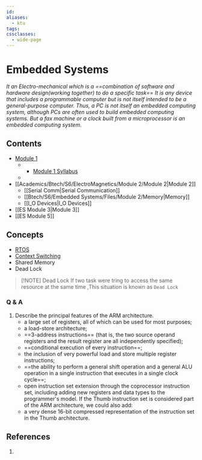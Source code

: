 ```yaml
---
id: 
aliases:
  - ktu
tags: 
cssclasses:
  - wide-page
---
```

# Embedded Systems

*It an Electro-mechanical which is a ==combination of software and hardware design(working together) to do a specific task==*
*It is any device that includes a programmable computer but is not itself intended to be a general-purpose computer. Thus, a PC is not itself an embedded computing system, although PCs are often used to build embedded computing systems. But a fax machine or a clock built from a microprocessor is an embedded computing system.*



## Contents
- [Module 1](Academics/Btech/S6/Embedded%20Systems/Embedded%20Systems.md#Module%201)
	- - [Module 1 Syllabus](Academics/Btech/S6/Embedded%20Systems/Embedded%20Systems.md#Module%201%20Syllabus)
	- 
- [[Academics/Btech/S6/ElectroMagnetics/Module 2/Module 2|Module 2]]
	- [[Serial Comm|Serial Communication]]
	- [[Btech/S6/Embedded Systems/Files/Module 2/Memory|Memory]]
	- [[I_O Devices|I_O Devices]]
- [[ES Module 3|Module 3]]
- [[ES Module 5]]
## Concepts
- [RTOS](RTOS.md)
- [Context Switching]()
- Shared Memory
- Dead Lock

> [!NOTE] Dead Lock
> If two task were tring to access the same resource at the same time ,This situation is known as `Dead Lock` 


### Q & A 
1.  Describe the principal features of the ARM architecture.
	- a large set of registers, all of which can be used for most purposes;
	- a load-store architecture;
	- ==3-address instructions== (that is, the two source operand registers and the result register are all independently specified);
	- ==conditional execution of every instruction==;
	- the inclusion of very powerful load and store multiple register instructions;
	- ==the ability to perform a general shift operation and a general ALU operation in a single instruction that executes in a single clock cycle==;
	- open instruction set extension through the coprocessor instruction set, including adding new registers and data types to the programmer's model. If the Thumb instruction set is considered part of the ARM architecture, we could also add:
	- a very dense 16-bit compressed representation of the instruction set in the Thumb architecture.
## References
1. 
